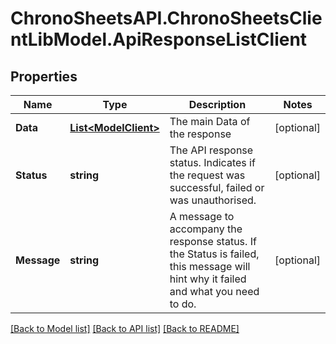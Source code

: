 
# ChronoSheetsAPI.ChronoSheetsClientLibModel.ApiResponseListClient

## Properties

Name | Type | Description | Notes
------------ | ------------- | ------------- | -------------
**Data** | [**List&lt;ModelClient&gt;**](ModelClient.md) | The main Data of the response | [optional] 
**Status** | **string** | The API response status. Indicates if the request was successful, failed or was unauthorised. | [optional] 
**Message** | **string** | A message to accompany the response status.  If the Status is failed, this message will hint why it failed and what you need to do. | [optional] 

[[Back to Model list]](../README.md#documentation-for-models)
[[Back to API list]](../README.md#documentation-for-api-endpoints)
[[Back to README]](../README.md)

